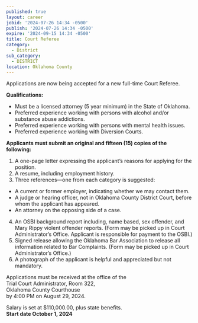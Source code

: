 ```yaml
---
published: true
layout: career
jobid: '2024-07-26 14:34 -0500'
publish: '2024-07-26 14:34 -0500'
expire: '2024-09-15 14:34 -0500'
title: Court Referee
category:
  - District
sub_category:
  - DISTRICT
location: Oklahoma County
---
```

Applications are now being accepted for a new full-time Court Referee.

**Qualifications:**	

- Must be a licensed attorney (5 year minimum) in the State of Oklahoma.
- Preferred experience working with persons with alcohol and/or substance abuse addictions.
- Preferred experience working with persons with mental health issues.
- Preferred experience working with Diversion Courts.
			
**Applicants must submit an original and fifteen (15) copies of the following:**

1. A one-page letter expressing the applicant’s reasons for applying for the position.
2. A resume, including employment history.
3. Three references—one from each category is suggested: 
 - A current or former employer, indicating whether we may contact them.
 - A judge or hearing officer, not in Oklahoma County District Court, before whom the applicant has appeared.
 - An attorney on the opposing side of a case.
4. An OSBI background report including, name based, sex offender, and Mary Rippy violent offender reports. (Form may be picked up in Court Administrator’s Office. Applicant is responsible for payment to the OSBI.)
5. Signed release allowing the Oklahoma Bar Association to release all information related to Bar Complaints. (Form may be picked up in Court Administrator’s Office.)
6. A photograph of the applicant is helpful and appreciated but not mandatory. 

Applications must be received at the office of the  
Trial Court Administrator, Room 322,  
Oklahoma County Courthouse  
by 4:00 PM on August 29, 2024.

Salary is set at $110,000.00, plus state benefits.  
**Start date October 1, 2024**
